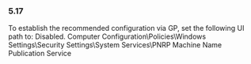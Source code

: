 
### 5.17  
To establish the recommended configuration via GP, set the following UI path to: Disabled. 
Computer Configuration\Policies\Windows Settings\Security Settings\System 
Services\PNRP Machine Name Publication Service 
